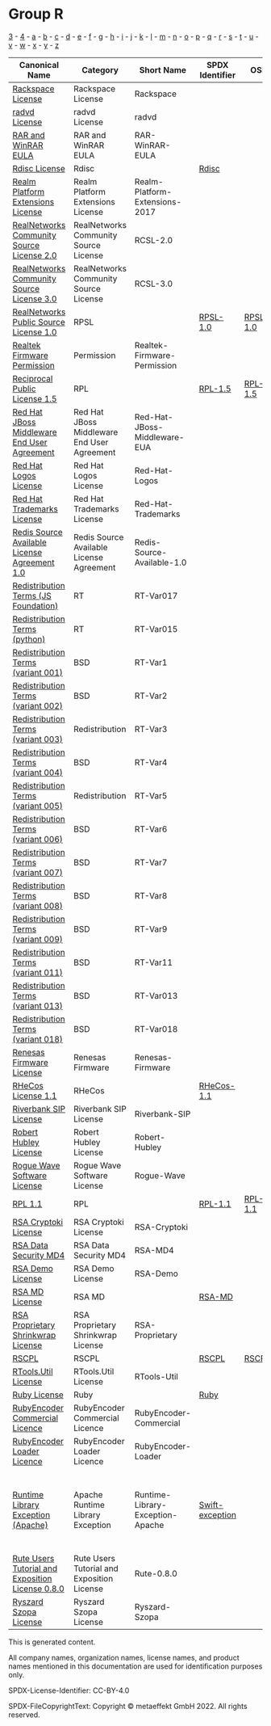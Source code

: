 # Group R

[3](../[3]/README.md) -
[4](../[4]/README.md) -
[a](../[a]/README.md) - 
[b](../[b]/README.md) - 
[c](../[c]/README.md) - 
[d](../[d]/README.md) - 
[e](../[e]/README.md) - 
[f](../[f]/README.md) - 
[g](../[g]/README.md) - 
[h](../[h]/README.md) - 
[i](../[i]/README.md) - 
[j](../[j]/README.md) - 
[k](../[k]/README.md) - 
[l](../[l]/README.md) - 
[m](../[m]/README.md) - 
[n](../[n]/README.md) - 
[o](../[o]/README.md) - 
[p](../[p]/README.md) - 
[q](../[q]/README.md) - 
[r](../[r]/README.md) - 
[s](../[s]/README.md) - 
[t](../[t]/README.md) - 
[u](../[u]/README.md) - 
[v](../[v]/README.md) - 
[w](../[w]/README.md) - 
[x](../[x]/README.md) - 
[y](../[y]/README.md) - 
[z](../[z]/README.md)

|Canonical Name|Category|Short Name|SPDX Identifier|OSI|ScanCode|Matched ScanCode|Type|
| --- | --- | --- | --- | --- | --- | --- | --- |
|[Rackspace License]([ra]/Rackspace-License.yaml)|Rackspace License|Rackspace| | | [rackspace](https://github.com/nexB/scancode-toolkit/blob/develop/src/licensedcode/data/licenses/rackspace.LICENSE) | [rackspace](https://github.com/nexB/scancode-toolkit/blob/develop/src/licensedcode/data/licenses/rackspace.LICENSE) |terms|
|[radvd License]([ra]/radvd-License.yaml)|radvd License|radvd| | | [radvd](https://github.com/nexB/scancode-toolkit/blob/develop/src/licensedcode/data/licenses/radvd.LICENSE) | [radvd](https://github.com/nexB/scancode-toolkit/blob/develop/src/licensedcode/data/licenses/radvd.LICENSE) |terms|
|[RAR and WinRAR EULA]([ra]/RAR-and-WinRAR-EULA.yaml)|RAR and WinRAR EULA|RAR-WinRAR-EULA| | | [rar-winrar-eula](https://github.com/nexB/scancode-toolkit/blob/develop/src/licensedcode/data/licenses/rar-winrar-eula.LICENSE) | [rar-winrar-eula](https://github.com/nexB/scancode-toolkit/blob/develop/src/licensedcode/data/licenses/rar-winrar-eula.LICENSE) |terms|
|[Rdisc License]([rd]/Rdisc-License.yaml)|Rdisc| |[Rdisc](https://spdx.org/licenses/Rdisc.html)| | [rdisc](https://github.com/nexB/scancode-toolkit/blob/develop/src/licensedcode/data/licenses/rdisc.LICENSE) | [rdisc](https://github.com/nexB/scancode-toolkit/blob/develop/src/licensedcode/data/licenses/rdisc.LICENSE) |terms|
|[Realm Platform Extensions License]([re]/Realm-Platform-Extensions-License.yaml)|Realm Platform Extensions License|Realm-Platform-Extensions-2017| | | [realm-platform-extension-2017](https://github.com/nexB/scancode-toolkit/blob/develop/src/licensedcode/data/licenses/realm-platform-extension-2017.LICENSE) | |terms|
|[RealNetworks Community Source License 2.0]([re]/RealNetworks-Community-Source-License-2.0.yaml)|RealNetworks Community Source License|RCSL-2.0| | | [rcsl-2.0](https://github.com/nexB/scancode-toolkit/blob/develop/src/licensedcode/data/licenses/rcsl-2.0.LICENSE) | [rcsl-2.0](https://github.com/nexB/scancode-toolkit/blob/develop/src/licensedcode/data/licenses/rcsl-2.0.LICENSE) |terms|
|[RealNetworks Community Source License 3.0]([re]/RealNetworks-Community-Source-License-3.0.yaml)|RealNetworks Community Source License|RCSL-3.0| | | [rcsl-3.0](https://github.com/nexB/scancode-toolkit/blob/develop/src/licensedcode/data/licenses/rcsl-3.0.LICENSE) | [rcsl-3.0](https://github.com/nexB/scancode-toolkit/blob/develop/src/licensedcode/data/licenses/rcsl-3.0.LICENSE) |terms|
|[RealNetworks Public Source License 1.0]([re]/RealNetworks-Public-Source-License-1.0.yaml)|RPSL| |[RPSL-1.0](https://spdx.org/licenses/RPSL-1.0.html)| [RPSL-1.0](https://opensource.org/licenses/RPSL-1.0) | [rpsl-1.0](https://github.com/nexB/scancode-toolkit/blob/develop/src/licensedcode/data/licenses/rpsl-1.0.LICENSE) | [rpsl-1.0](https://github.com/nexB/scancode-toolkit/blob/develop/src/licensedcode/data/licenses/rpsl-1.0.LICENSE) |terms|
|[Realtek Firmware Permission]([re]/Realtek-Firmware-Permission.yaml)|Permission|Realtek-Firmware-Permission| | | | [other-permissive](https://github.com/nexB/scancode-toolkit/blob/develop/src/licensedcode/data/licenses/other-permissive.LICENSE) |terms|
|[Reciprocal Public License 1.5]([re]/Reciprocal-Public-License-1.5.yaml)|RPL| |[RPL-1.5](https://spdx.org/licenses/RPL-1.5.html)| [RPL-1.5](https://opensource.org/licenses/RPL-1.5) | [rpl-1.5](https://github.com/nexB/scancode-toolkit/blob/develop/src/licensedcode/data/licenses/rpl-1.5.LICENSE) | [rpl-1.5](https://github.com/nexB/scancode-toolkit/blob/develop/src/licensedcode/data/licenses/rpl-1.5.LICENSE) |terms|
|[Red Hat JBoss Middleware End User Agreement]([re]/Red-Hat-JBoss-Middleware-End-User-Agreement.yaml)|Red Hat JBoss Middleware End User Agreement|Red-Hat-JBoss-Middleware-EUA| | | | |terms|
|[Red Hat Logos License]([re]/Red-Hat-Logos-License.yaml)|Red Hat Logos License|Red-Hat-Logos| | | [red-hat-logos](https://github.com/nexB/scancode-toolkit/blob/develop/src/licensedcode/data/licenses/red-hat-logos.LICENSE) | [red-hat-logos](https://github.com/nexB/scancode-toolkit/blob/develop/src/licensedcode/data/licenses/red-hat-logos.LICENSE) |terms|
|[Red Hat Trademarks License]([re]/Red-Hat-Trademarks-License.yaml)|Red Hat Trademarks License|Red-Hat-Trademarks| | | [red-hat-trademarks](https://github.com/nexB/scancode-toolkit/blob/develop/src/licensedcode/data/licenses/red-hat-trademarks.LICENSE) | [red-hat-trademarks](https://github.com/nexB/scancode-toolkit/blob/develop/src/licensedcode/data/licenses/red-hat-trademarks.LICENSE) |terms|
|[Redis Source Available License Agreement 1.0]([re]/Redis-Source-Available-License-Agreement-1.0.yaml)|Redis Source Available License Agreement|Redis-Source-Available-1.0| | | [redis-source-available-1.0](https://github.com/nexB/scancode-toolkit/blob/develop/src/licensedcode/data/licenses/redis-source-available-1.0.LICENSE) | [redis-source-available-1.0](https://github.com/nexB/scancode-toolkit/blob/develop/src/licensedcode/data/licenses/redis-source-available-1.0.LICENSE) |terms|
|[Redistribution Terms (JS Foundation)]([re]/Redistribution-Terms-(JS-Foundation).yaml)|RT|RT-Var017| | | | |terms|
|[Redistribution Terms (python)]([re]/Redistribution-Terms-(python).yaml)|RT|RT-Var015| | | | |terms|
|[Redistribution Terms (variant 001)]([re]/Redistribution-Terms-(variant-001).yaml)|BSD|RT-Var1| | | | [other-permissive](https://github.com/nexB/scancode-toolkit/blob/develop/src/licensedcode/data/licenses/other-permissive.LICENSE) |terms|
|[Redistribution Terms (variant 002)]([re]/Redistribution-Terms-(variant-002).yaml)|BSD|RT-Var2| | | | [bsd-original-uc-1986](https://github.com/nexB/scancode-toolkit/blob/develop/src/licensedcode/data/licenses/bsd-original-uc-1986.LICENSE) |terms|
|[Redistribution Terms (variant 003)]([re]/Redistribution-Terms-(variant-003).yaml)|Redistribution|RT-Var3| | | | [boost-original](https://github.com/nexB/scancode-toolkit/blob/develop/src/licensedcode/data/licenses/boost-original.LICENSE) |terms|
|[Redistribution Terms (variant 004)]([re]/Redistribution-Terms-(variant-004).yaml)|BSD|RT-Var4| | | | [bsd-original-uc-1986](https://github.com/nexB/scancode-toolkit/blob/develop/src/licensedcode/data/licenses/bsd-original-uc-1986.LICENSE) |terms|
|[Redistribution Terms (variant 005)]([re]/Redistribution-Terms-(variant-005).yaml)|Redistribution|RT-Var5| | | | [delorie-historical](https://github.com/nexB/scancode-toolkit/blob/develop/src/licensedcode/data/licenses/delorie-historical.LICENSE) |terms|
|[Redistribution Terms (variant 006)]([re]/Redistribution-Terms-(variant-006).yaml)|BSD|RT-Var6| | | [bsla-no-advert](https://github.com/nexB/scancode-toolkit/blob/develop/src/licensedcode/data/licenses/bsla-no-advert.LICENSE) | [bsla](https://github.com/nexB/scancode-toolkit/blob/develop/src/licensedcode/data/licenses/bsla.LICENSE) |terms|
|[Redistribution Terms (variant 007)]([re]/Redistribution-Terms-(variant-007).yaml)|BSD|RT-Var7| | | [bsla](https://github.com/nexB/scancode-toolkit/blob/develop/src/licensedcode/data/licenses/bsla.LICENSE), [bsd-original-uc-1990](https://github.com/nexB/scancode-toolkit/blob/develop/src/licensedcode/data/licenses/bsd-original-uc-1990.LICENSE) | [bsla](https://github.com/nexB/scancode-toolkit/blob/develop/src/licensedcode/data/licenses/bsla.LICENSE) |terms|
|[Redistribution Terms (variant 008)]([re]/Redistribution-Terms-(variant-008).yaml)|BSD|RT-Var8| | | | [delorie-historical](https://github.com/nexB/scancode-toolkit/blob/develop/src/licensedcode/data/licenses/delorie-historical.LICENSE) |terms|
|[Redistribution Terms (variant 009)]([re]/Redistribution-Terms-(variant-009).yaml)|BSD|RT-Var9| | | [bsd-axis](https://github.com/nexB/scancode-toolkit/blob/develop/src/licensedcode/data/licenses/bsd-axis.LICENSE) | [bsd-axis](https://github.com/nexB/scancode-toolkit/blob/develop/src/licensedcode/data/licenses/bsd-axis.LICENSE) |terms|
|[Redistribution Terms (variant 011)]([re]/Redistribution-Terms-(variant-011).yaml)|BSD|RT-Var11| | | | [tcp-wrappers](https://github.com/nexB/scancode-toolkit/blob/develop/src/licensedcode/data/licenses/tcp-wrappers.LICENSE) |terms|
|[Redistribution Terms (variant 013)]([re]/Redistribution-Terms-(variant-013).yaml)|BSD|RT-Var013| | | | [bsd-original-uc-1986](https://github.com/nexB/scancode-toolkit/blob/develop/src/licensedcode/data/licenses/bsd-original-uc-1986.LICENSE) |terms|
|[Redistribution Terms (variant 018)]([re]/Redistribution-Terms-(variant-018).yaml)|BSD|RT-Var018| | | | [bsd-original-uc-1986](https://github.com/nexB/scancode-toolkit/blob/develop/src/licensedcode/data/licenses/bsd-original-uc-1986.LICENSE) |terms|
|[Renesas Firmware License]([re]/Renesas-Firmware-License.yaml)|Renesas Firmware|Renesas-Firmware| | | | [bsd-new](https://github.com/nexB/scancode-toolkit/blob/develop/src/licensedcode/data/licenses/bsd-new.LICENSE) |terms|
|[RHeCos License 1.1]([rh]/RHeCos-License-1.1.yaml)|RHeCos| |[RHeCos-1.1](https://spdx.org/licenses/RHeCos-1.1.html)| | [ecosrh-1.1](https://github.com/nexB/scancode-toolkit/blob/develop/src/licensedcode/data/licenses/ecosrh-1.1.LICENSE) | [ecosrh-1.1](https://github.com/nexB/scancode-toolkit/blob/develop/src/licensedcode/data/licenses/ecosrh-1.1.LICENSE) |terms|
|[Riverbank SIP License]([ri]/Riverbank-SIP-License.yaml)|Riverbank SIP License|Riverbank-SIP| | | [riverbank-sip](https://github.com/nexB/scancode-toolkit/blob/develop/src/licensedcode/data/licenses/riverbank-sip.LICENSE) | [riverbank-sip](https://github.com/nexB/scancode-toolkit/blob/develop/src/licensedcode/data/licenses/riverbank-sip.LICENSE) |terms|
|[Robert Hubley License]([ro]/Robert-Hubley-License.yaml)|Robert Hubley License|Robert-Hubley| | | [robert-hubley](https://github.com/nexB/scancode-toolkit/blob/develop/src/licensedcode/data/licenses/robert-hubley.LICENSE) | [robert-hubley](https://github.com/nexB/scancode-toolkit/blob/develop/src/licensedcode/data/licenses/robert-hubley.LICENSE) |terms|
|[Rogue Wave Software License]([ro]/Rogue-Wave-Software-License.yaml)|Rogue Wave Software License|Rogue-Wave| | | [rogue-wave](https://github.com/nexB/scancode-toolkit/blob/develop/src/licensedcode/data/licenses/rogue-wave.LICENSE) | [rogue-wave](https://github.com/nexB/scancode-toolkit/blob/develop/src/licensedcode/data/licenses/rogue-wave.LICENSE) |terms|
|[RPL 1.1]([rp]/RPL-1.1.yaml)|RPL| |[RPL-1.1](https://spdx.org/licenses/RPL-1.1.html)| [RPL-1.1](https://opensource.org/licenses/RPL-1.1) | [rpl-1.1](https://github.com/nexB/scancode-toolkit/blob/develop/src/licensedcode/data/licenses/rpl-1.1.LICENSE) | [rpl-1.1](https://github.com/nexB/scancode-toolkit/blob/develop/src/licensedcode/data/licenses/rpl-1.1.LICENSE) |terms|
|[RSA Cryptoki License]([rs]/RSA-Cryptoki-License.yaml)|RSA Cryptoki License|RSA-Cryptoki| | | [rsa-cryptoki](https://github.com/nexB/scancode-toolkit/blob/develop/src/licensedcode/data/licenses/rsa-cryptoki.LICENSE) | [rsa-cryptoki](https://github.com/nexB/scancode-toolkit/blob/develop/src/licensedcode/data/licenses/rsa-cryptoki.LICENSE) |terms|
|[RSA Data Security MD4]([rs]/RSA-Data-Security-MD4.yaml)|RSA Data Security MD4|RSA-MD4| | | [rsa-md4](https://github.com/nexB/scancode-toolkit/blob/develop/src/licensedcode/data/licenses/rsa-md4.LICENSE) | |terms|
|[RSA Demo License]([rs]/RSA-Demo-License.yaml)|RSA Demo License|RSA-Demo| | | [rsa-demo](https://github.com/nexB/scancode-toolkit/blob/develop/src/licensedcode/data/licenses/rsa-demo.LICENSE) | [rsa-demo](https://github.com/nexB/scancode-toolkit/blob/develop/src/licensedcode/data/licenses/rsa-demo.LICENSE) |terms|
|[RSA MD License]([rs]/RSA-MD-License.yaml)|RSA MD| |[RSA-MD](https://spdx.org/licenses/RSA-MD.html)| | [rsa-md4](https://github.com/nexB/scancode-toolkit/blob/develop/src/licensedcode/data/licenses/rsa-md4.LICENSE) | [rsa-md5](https://github.com/nexB/scancode-toolkit/blob/develop/src/licensedcode/data/licenses/rsa-md5.LICENSE) |terms|
|[RSA Proprietary Shrinkwrap License]([rs]/RSA-Proprietary-Shrinkwrap-License.yaml)|RSA Proprietary Shrinkwrap License|RSA-Proprietary| | | [rsa-proprietary](https://github.com/nexB/scancode-toolkit/blob/develop/src/licensedcode/data/licenses/rsa-proprietary.LICENSE) | [rsa-proprietary](https://github.com/nexB/scancode-toolkit/blob/develop/src/licensedcode/data/licenses/rsa-proprietary.LICENSE) |terms|
|[RSCPL]([rs]/RSCPL.yaml)|RSCPL| |[RSCPL](https://spdx.org/licenses/RSCPL.html)| [RSCPL](https://opensource.org/licenses/RSCPL) | [ricoh-1.0](https://github.com/nexB/scancode-toolkit/blob/develop/src/licensedcode/data/licenses/ricoh-1.0.LICENSE) | [ricoh-1.0](https://github.com/nexB/scancode-toolkit/blob/develop/src/licensedcode/data/licenses/ricoh-1.0.LICENSE) |terms|
|[RTools.Util License]([rt]/RTools.Util-License.yaml)|RTools.Util License|RTools-Util| | | [rtools-util](https://github.com/nexB/scancode-toolkit/blob/develop/src/licensedcode/data/licenses/rtools-util.LICENSE) | [rtools-util](https://github.com/nexB/scancode-toolkit/blob/develop/src/licensedcode/data/licenses/rtools-util.LICENSE) |terms|
|[Ruby License]([ru]/Ruby-License.yaml)|Ruby| |[Ruby](https://spdx.org/licenses/Ruby.html)| | [ruby](https://github.com/nexB/scancode-toolkit/blob/develop/src/licensedcode/data/licenses/ruby.LICENSE) | [ruby](https://github.com/nexB/scancode-toolkit/blob/develop/src/licensedcode/data/licenses/ruby.LICENSE) |terms|
|[RubyEncoder Commercial Licence]([ru]/RubyEncoder-Commercial-Licence.yaml)|RubyEncoder Commercial Licence|RubyEncoder-Commercial| | | [rubyencoder-commercial](https://github.com/nexB/scancode-toolkit/blob/develop/src/licensedcode/data/licenses/rubyencoder-commercial.LICENSE) | [rubyencoder-commercial](https://github.com/nexB/scancode-toolkit/blob/develop/src/licensedcode/data/licenses/rubyencoder-commercial.LICENSE) |terms|
|[RubyEncoder Loader Licence]([ru]/RubyEncoder-Loader-Licence.yaml)|RubyEncoder Loader Licence|RubyEncoder-Loader| | | [rubyencoder-loader](https://github.com/nexB/scancode-toolkit/blob/develop/src/licensedcode/data/licenses/rubyencoder-loader.LICENSE) | [rubyencoder-loader](https://github.com/nexB/scancode-toolkit/blob/develop/src/licensedcode/data/licenses/rubyencoder-loader.LICENSE) |terms|
|[Runtime Library Exception (Apache)]([ru]/Runtime-Library-Exception-(Apache).yaml)|Apache Runtime Library Exception|Runtime-Library-Exception-Apache|[Swift-exception](https://spdx.org/licenses/Swift-exception.html)| | [apache-2.0-runtime-library-exception](https://github.com/nexB/scancode-toolkit/blob/develop/src/licensedcode/data/licenses/apache-2.0-runtime-library-exception.LICENSE), [apple-runtime-library-exception](https://github.com/nexB/scancode-toolkit/blob/develop/src/licensedcode/data/licenses/apple-runtime-library-exception.LICENSE) | [apple-runtime-library-exception](https://github.com/nexB/scancode-toolkit/blob/develop/src/licensedcode/data/licenses/apple-runtime-library-exception.LICENSE) |exception|
|[Rute Users Tutorial and Exposition License 0.8.0]([ru]/Rute-Users-Tutorial-and-Exposition-License-0.8.0.yaml)|Rute Users Tutorial and Exposition License|Rute-0.8.0| | | [rute](https://github.com/nexB/scancode-toolkit/blob/develop/src/licensedcode/data/licenses/rute.LICENSE) | [rute](https://github.com/nexB/scancode-toolkit/blob/develop/src/licensedcode/data/licenses/rute.LICENSE) |terms|
|[Ryszard Szopa License]([ry]/Ryszard-Szopa-License.yaml)|Ryszard Szopa License|Ryszard-Szopa| | | [ryszard-szopa](https://github.com/nexB/scancode-toolkit/blob/develop/src/licensedcode/data/licenses/ryszard-szopa.LICENSE) | [ryszard-szopa](https://github.com/nexB/scancode-toolkit/blob/develop/src/licensedcode/data/licenses/ryszard-szopa.LICENSE) |terms|

This is generated content.

All company names, organization names, license names, and product names mentioned in this documentation are used for identification purposes only.

SPDX-License-Identifier: CC-BY-4.0

SPDX-FileCopyrightText: Copyright © metaeffekt GmbH 2022. All rights reserved.
